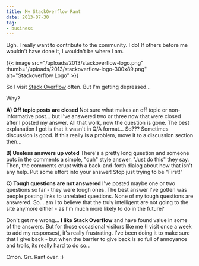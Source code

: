 ```yaml
---
title: My StackOverflow Rant
date: 2013-07-30
tag:
- business
---
```

Ugh.  I really want to contribute to the community.  I do!  If others before me wouldn't have done it, I wouldn't be where I am.  

<!--more-->

{{< image src="/uploads/2013/stackoverflow-logo.png" thumb="/uploads/2013/stackoverflow-logo-300x89.png" alt="Stackoverflow Logo" >}}

So I visit [Stack Overflow](http://stackoverflow.com) often.  But I'm getting depressed...

Why?

**A) Off topic posts are closed**
Not sure what makes an off topic or non-informative post... but I've answered two or three now that were closed after I posted my answer.  All that work, now the question is gone.  The best explanation I got is that it wasn't in Q/A format... So???  Sometimes discussion is good.  If this really is a problem, move it to a discussion section then...

**B) Useless answers up voted**
There's a pretty long question and someone puts in the comments a simple, "duh" style answer.  "Just do this" they say.  Then, the comments erupt with a back-and-forth dialog about how that isn't any help.  Put some effort into your answer!  Stop just trying to be "First!"

**C) Tough questions are not answered**
I've posted maybe one or two questions so far - they were tough ones.  The best answer I've gotten was people posting links to unrelated questions.  None of my tough questions are answered.  So... am I to believe that the truly intelligent are not going to the site anymore either - as I'm much more likely to do in the future?

Don't get me wrong... **I like Stack Overflow** and have found value in some of the answers.  But for those occasional visitors like me (I visit once a week to add my responses), it's really frustrating.  I've been doing it to make sure that I give back - but when the barrier to give back is so full of annoyance and trolls, its really hard to do so...

Cmon.  Grr.  Rant over. :)
